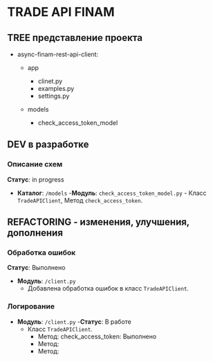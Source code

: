 # TRADE API FINAM

## TREE представление проекта
- async-finam-rest-api-client:
    - app
        - clinet.py
        - examples.py
        - settings.py

    - models
        - check_access_token_model


## DEV в разработке

### Описание схем
**Статус**: in progress
- **Каталог**: `/models`
    -**Модуль**: `check_access_token_model.py`
        - Класс `TradeAPIClient`, Метод `check_access_token`.

## REFACTORING - изменения, улучшения, дополнения

### Обработка ошибок
**Статус**: Выполнено
- **Модуль**: `/client.py`
    - Добавлена обработка ошибок в класс `TradeAPIClient`.

### Логирование
- **Модуль**: `/client.py`
    -**Статус**: В работе
    - Класс `TradeAPIClient`.
        - Метод: check_access_token: Выполнено
        - Метод:
        - Метод:
